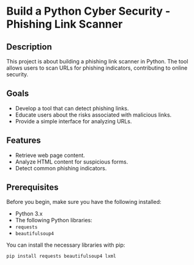 # Build a Python Cyber ​​Security - Phishing Link Scanner

## Description
This project is about building a phishing link scanner in Python. The tool allows users to scan URLs for phishing indicators, contributing to online security.

## Goals
- Develop a tool that can detect phishing links.
- Educate users about the risks associated with malicious links.
- Provide a simple interface for analyzing URLs.

## Features
- Retrieve web page content.
- Analyze HTML content for suspicious forms.
- Detect common phishing indicators.

## Prerequisites
Before you begin, make sure you have the following installed:
- Python 3.x
- The following Python libraries:
- `requests`
- `beautifulsoup4`

You can install the necessary libraries with pip:

```bash
pip install requests beautifulsoup4 lxml
